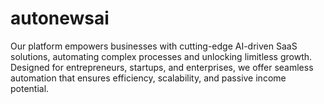# autonewsai
Our platform empowers businesses with cutting-edge AI-driven SaaS solutions, automating complex processes and unlocking limitless growth. Designed for entrepreneurs, startups, and enterprises, we offer seamless automation that ensures efficiency, scalability, and passive income potential. 
